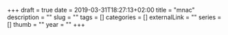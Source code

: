 +++ 
draft = true
date = 2019-03-31T18:27:13+02:00
title = "mnac"
description = ""
slug = "" 
tags = []
categories = []
externalLink = ""
series = []
thumb = ""
year = ""
+++